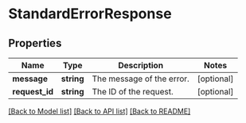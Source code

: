 # StandardErrorResponse

## Properties
Name | Type | Description | Notes
------------ | ------------- | ------------- | -------------
**message** | **string** | The message of the error. | [optional] 
**request_id** | **string** | The ID of the request. | [optional] 

[[Back to Model list]](../README.md#documentation-for-models) [[Back to API list]](../README.md#documentation-for-api-endpoints) [[Back to README]](../README.md)


